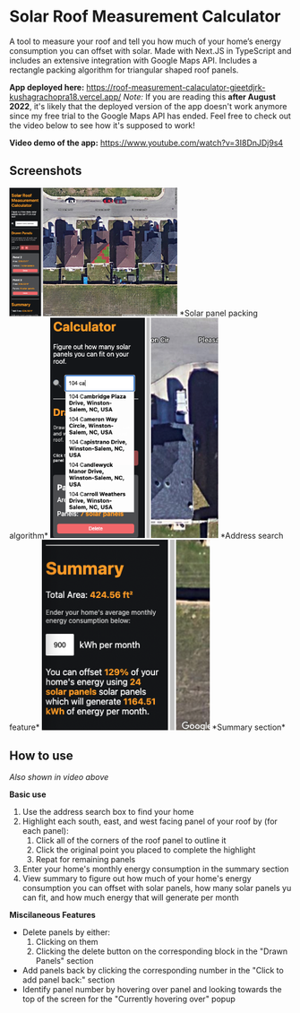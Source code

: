 # Solar Roof Measurement Calculator

A tool to measure your roof and tell you how much of your home’s energy consumption you can offset with solar. Made with Next.JS in TypeScript and includes an extensive integration with Google Maps API. Includes a rectangle packing algorithm for triangular shaped roof panels.


**App deployed here:** https://roof-measurement-calaculator-gieetdjrk-kushagrachopra18.vercel.app/
*Note:* If you are reading this **after August 2022**, it's likely that the deployed version of the app doesn't work anymore since my free trial to the Google Maps API has ended. Feel free to check out the video below to see how it's supposed to work!

**Video demo of the app:** https://www.youtube.com/watch?v=3I8DnJDj9s4

## Screenshots

<img src="public/panel_packing_screenshot.png" alt="Getting started" width="300"/>
*Solar panel packing algorithm*

<img src="public/search_feature_screenshot.png" alt="Getting started" width="300"/>
*Address search feature*

<img src="public/summary_screenshot.png" alt="Getting started" width="300"/>
*Summary section*

## How to use
*Also shown in video above*

**Basic use**
1. Use the address search box to find your home
2. Highlight each south, east, and west facing panel of your roof by (for each panel):
    1. Click all of the corners of the roof panel to outline it
    2. Click the original point you placed to complete the highlight
    3. Repat for remaining panels
3. Enter your home's monthly energy consumption in the summary section
4. View summary to figure out how much of your home's energy consumption you can offset with solar panels, how many solar panels yu can fit, and how much energy that will generate per month

**Miscilaneous Features**
- Delete panels by either:
    1. Clicking on them
    2. Clicking the delete button on the corresponding block in the "Drawn Panels" section
- Add panels back by clicking the corresponding number in the "Click to add panel back:" section
- Identify panel number by hovering over panel and looking towards the top of the screen for the "Currently hovering over" popup